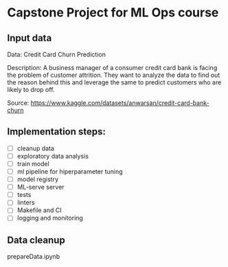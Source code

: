 # Capstone Project for ML Ops course

## Input data

Data: Credit Card Churn Prediction

Description: A business manager of a consumer credit card bank is facing the problem of customer attrition. They want to analyze the data to find out the reason behind this and leverage the same to predict customers who are likely to drop off.


Source: https://www.kaggle.com/datasets/anwarsan/credit-card-bank-churn


## Implementation steps:

- [ ] cleanup data
- [ ] exploratory data analysis
- [ ] train model
- [ ] ml pipeline for hiperparameter tuning
- [ ] model registry
- [ ] ML-serve server
- [ ] tests
- [ ] linters
- [ ] Makefile and CI
- [ ] logging and monitoring

## Data cleanup

prepareData.ipynb